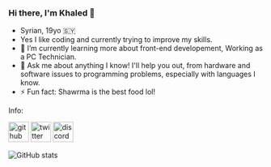 ### Hi there, I'm Khaled 👋
* Syrian, 19yo 🇸🇾
* Yes I like coding and currently trying to improve my skills.
* 🌱 I’m currently learning more about front-end developement, Working as a PC Technician.
* 💬 Ask me about anything I know! I'll help you out, from hardware and software issues to programming problems, especially with languages I know.
* ⚡ Fun fact: Shawrma is the best food lol! 


Info:

[<img src='https://cdn.jsdelivr.net/npm/simple-icons@3.0.1/icons/github.svg' alt='github' height='40'>](https://github.com/Levaii)  [<img src='https://cdn.jsdelivr.net/npm/simple-icons@3.0.1/icons/twitter.svg' alt='twitter' height='40'>](https://twitter.com/Levaii5)  [<img src='https://cdn.jsdelivr.net/npm/simple-icons@3.0.1/icons/discord.svg' alt='discord' height='40'>](#Khaled6939)  




![GitHub stats](https://github-readme-stats.vercel.app/api?username=Khaled&show_icons=true)  

